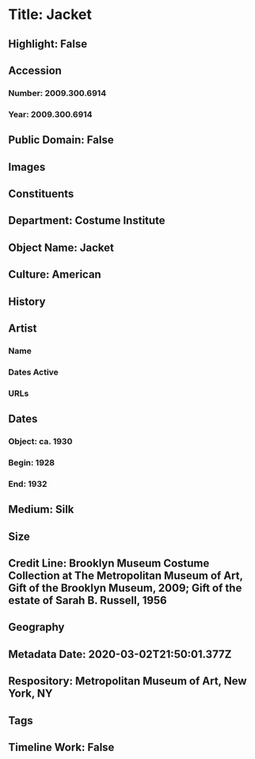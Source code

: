 # Title: Jacket
## Highlight: False
## Accession
### Number: 2009.300.6914
### Year: 2009.300.6914
## Public Domain: False
## Images
## Constituents
## Department: Costume Institute
## Object Name: Jacket
## Culture: American
## History
## Artist
### Name
### Dates Active
### URLs
## Dates
### Object: ca. 1930
### Begin: 1928
### End: 1932
## Medium: Silk
## Size
## Credit Line: Brooklyn Museum Costume Collection at The Metropolitan Museum of Art, Gift of the Brooklyn Museum, 2009; Gift of the estate of Sarah B. Russell, 1956
## Geography
## Metadata Date: 2020-03-02T21:50:01.377Z
## Respository: Metropolitan Museum of Art, New York, NY
## Tags
## Timeline Work: False